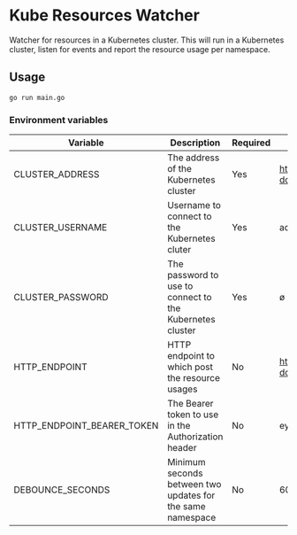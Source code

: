 # Kube Resources Watcher

Watcher for resources in a Kubernetes cluster. This will run in a Kubernetes cluster, listen for events and report the
resource usage per namespace.

## Usage

```
go run main.go
```

### Environment variables

Variable | Description | Required | Example
--- | --- | --- | ----
CLUSTER_ADDRESS | The address of the Kubernetes cluster | Yes | https://api.k8s.my-domain.com
CLUSTER_USERNAME | Username to connect to the Kubernetes cluter | Yes | admin
CLUSTER_PASSWORD | The password to use to connect to the Kubernetes cluster | Yes | ø
HTTP_ENDPOINT | HTTP endpoint to which post the resource usages | No | https://api.my-domain.com/usage
HTTP_ENDPOINT_BEARER_TOKEN | The Bearer token to use in the Authorization header | No | ey123.[...]
DEBOUNCE_SECONDS | Minimum seconds between two updates for the same namespace | No | 60 (Default: 1)
